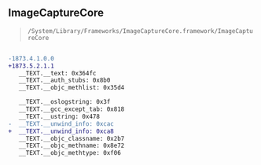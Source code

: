 ## ImageCaptureCore

> `/System/Library/Frameworks/ImageCaptureCore.framework/ImageCaptureCore`

```diff

-1873.4.1.0.0
+1873.5.2.1.1
   __TEXT.__text: 0x364fc
   __TEXT.__auth_stubs: 0x8b0
   __TEXT.__objc_methlist: 0x35d4

   __TEXT.__oslogstring: 0x3f
   __TEXT.__gcc_except_tab: 0x818
   __TEXT.__ustring: 0x478
-  __TEXT.__unwind_info: 0xcac
+  __TEXT.__unwind_info: 0xca8
   __TEXT.__objc_classname: 0x2b7
   __TEXT.__objc_methname: 0x8e72
   __TEXT.__objc_methtype: 0xf06

```
